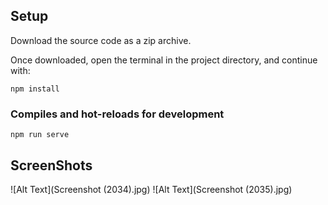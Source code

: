 ## Setup

Download the source code as a zip archive.

Once downloaded, open the terminal in the project directory, and continue with:

```
npm install
```

### Compiles and hot-reloads for development

```
npm run serve
```
## ScreenShots
![Alt Text](Screenshot (2034).jpg)
![Alt Text](Screenshot (2035).jpg)
